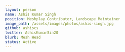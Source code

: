 ```yaml
---
layout: person
name: Ashis Kumar Singh
position: Meshplay Contributor, Landscape Maintainer
image_path: /assets/images/photos/ashis-singh.jpg
github: ashiscs
twitter: AshisKumarSin20
blurb: Mesh Head
status: Active
---
```

